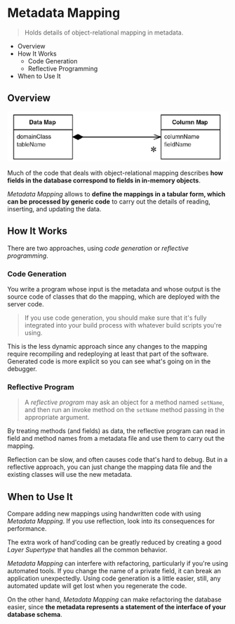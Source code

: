 # Metadata Mapping

> Holds details of object-relational mapping in metadata.

* Overview
* How It Works
  * Code Generation
  * Reflective Programming
* When to Use It

## Overview

![](2021-07-28-00-23-54.png)

Much of the code that deals with object-relational mapping describes **how fields in the database correspond to fields in in-memory objects**.

*Metadata Mapping* allows to **define the mappings in a tabular form, which can be processed by generic code** to carry out the details of reading, inserting, and updating the data.

## How It Works

There are two approaches, using *code generation* or *reflective programming*.

### Code Generation

You write a program whose input is the metadata and whose output is the source code of classes that do the mapping, which are deployed with the server code.

> If you use code generation, you should make sure that it's fully integrated into your build process with whatever build scripts you're using.

This is the less dynamic approach since any changes to the mapping require recompiling and redeploying at least that part of the software. Generated code is more explicit so you can see what's going on in the debugger.

### Reflective Program

> A *reflective program* may ask an object for a method named `setName`, and then run an invoke method on the `setName` method passing in the appropriate argument.

By treating methods (and fields) as data, the reflective program can read in field and method names from a metadata file and use them to carry out the mapping.

Reflection can be slow, and often causes code that's hard to debug. But in a reflective approach, you can just change the mapping data file and the existing classes will use the new metadata.

## When to Use It

Compare adding new mappings using handwritten code with using *Metadata Mapping*. If you use reflection, look into its consequences for performance.

The extra work of hand'coding can be greatly reduced by creating a good *Layer Supertype* that handles all the common behavior.

*Metadata Mapping* can interfere with refactoring, particularly if you're using automated tools. If you change the name of a private field, it can break an application unexpectedly. Using code generation is a little easier, still, any automated update will get lost when you regenerate the code.

On the other hand, *Metadata Mapping* can make refactoring the database easier, since **the metadata represents a statement of the interface of your database schema**.
